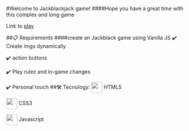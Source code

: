 #Welcome to Jackblackjack game!
####Hope you have a great time with this complex and long game

Link to [play](https://alexandredornellas.github.io/JackBlackjack-game/)

##📋 Requirements
####create an Jackblack game using Vanilla JS
✔️ Create imgs dynamically

✔️ action buttons

✔️ Play rulez and in-game changes

✔️ Personal touch
##🛠 Tecnology:
<img src="https://cdn.jsdelivr.net/gh/devicons/devicon/icons/html5/html5-original.svg" align="center" width="30" height="30" /> HTML5

<img src="https://cdn.jsdelivr.net/gh/devicons/devicon/icons/css3/css3-original.svg" align="center" width="30" height="30" /> CSS3

<img src="https://cdn.jsdelivr.net/gh/devicons/devicon/icons/javascript/javascript-original.svg" align="center" width="30" height="30" /> Javascript